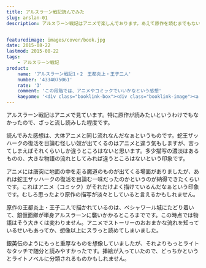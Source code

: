 ```yaml
---
title: アルスラーン戦記読んでみた
slug: arslan-01
description: アルスラーン戦記はアニメで楽しんでおります。あえて原作を読むまでもないかなとも思ったのですが、一応読んでみました。細かい部分に多少の違いはあれど、ストーリーはアニメとほぼ変わりません。想像していたよりライトなタッチで読みやすかったです。


featuredimage: images/cover/book.jpg
date: 2015-08-22
lastmod: 2015-08-22
tags: 
    - アルスラーン戦記
product:
    name: 'アルスラーン戦記1・2　王都炎上・王子二人'
    number: '4334075061'
    rate: '3'
    comment: 'この段階では、アニメやコミックでいいかなという感想'
    kaeyome: '<div class="booklink-box"><div class="booklink-image"><a href="https://www.amazon.co.jp/exec/obidos/asin/4334075061/illusionspace-22/" target="_blank" ><img src="https://ecx.images-amazon.com/images/I/51xYqNibovL._SL160_.jpg" style="border: none;" /></a></div><div class="booklink-info"><div class="booklink-name"><a href="https://www.amazon.co.jp/exec/obidos/asin/4334075061/illusionspace-22/" target="_blank" >王都炎上・王子二人 ―アルスラーン戦記(1)(2) (カッパ・ノベルス)</a><div class="booklink-powered-date">posted with <a href="https://yomereba.com" rel="nofollow" target="_blank">ヨメレバ</a></div></div><div class="booklink-detail">田中 芳樹 光文社 2003-02-21    </div><div class="booklink-link2"><div class="shoplinkamazon"><a href="https://www.amazon.co.jp/exec/obidos/asin/4334075061/illusionspace-22/" target="_blank" >Amazon</a></div><div class="shoplinkkindle"><a href="https://www.amazon.co.jp/gp/search?keywords=%89%A4%93s%89%8A%8F%E3%81E%89%A4%8Eq%93%F1%90l%20%81%5C%83A%83%8B%83X%83%89%81%5B%83%93%90%ED%8BL%281%29%282%29%20%28%83J%83b%83p%81E%83m%83x%83%8B%83X%29&__mk_ja_JP=%83J%83%5E%83J%83i&url=node%3D2275256051&tag=illusionspace-22" target="_blank" >Kindle</a></div><div class="shoplinkrakuten"><a href="https://hb.afl.rakuten.co.jp/hgc/11acbc01.369b1bf6.11acbc02.cabf9fe9/?pc=http%3A%2F%2Fbooks.rakuten.co.jp%2Frb%2F1530832%2F%3Fscid%3Daf_ich_link_urltxt%26m%3Dhttp%3A%2F%2Fm.rakuten.co.jp%2Fev%2Fbook%2F" target="_blank" >楽天ブックス</a></div>                  	  <div class="shoplinkkino"><a href="https://ck.jp.ap.valuecommerce.com/servlet/referral?sid=3085416&pid=882196163&vc_url=http%3A%2F%2Fwww.kinokuniya.co.jp%2Ff%2Fdsg-01-9784334075064" target="_blank" >紀伊國屋書店<img src="https://ad.jp.ap.valuecommerce.com/servlet/gifbanner?sid=3085416&pid=882196163" height="1" width="1" border="0"></a></div>	  	  	</div></div><div class="booklink-footer"></div></div>'
---
```


アルスラーン戦記はアニメで見ています。特に原作が読みたいというわけでもなかったので、ざっと流し読みした程度です。

読んでみた感想は、大体アニメと同じ流れなんだなぁというものです。蛇王ザッハークの復活を目論む怪しい奴が出てくるのはアニメと違う気もしますが、言ってしまえばそれくらいしか違うところはないと思います。多少描写の濃淡はあるものの、大きな物語の流れとしてみれば違うところはないという印象です。

アニメには唐突に地面の中を走る魔道のものが出てくる場面がありましたが、あれは蛇王ザッハークの復活を目論む一味だったのかというのが納得できたくらいです。これはアニメ（コミック）がそれだけよく描けているんだなぁという印象です。むしろ思ったより原作の描写が淡々としていると言えるかもしれません。

原作の王都炎上・王子二人で描かれているのは、ペシャワール城にたどり着いて、銀仮面卿が単身アルスラーンに襲いかかるところまでです。この時点では物語はそう大きくは変わりません。アニメでストーリーのおおまかな流れを知っているせいもあってか、想像以上にスラっと読めてしまいました。

銀英伝のようにもっと重厚なものを想像していましたが、それよりもっとライトなタッチで随分と読みやすかったです。挿絵が入っていたので、どっちかというとライトノベルに分類されるものかもしれません。


  